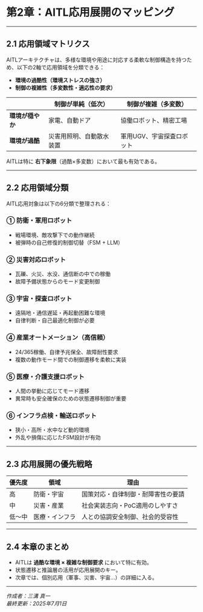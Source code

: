 # 第2章：AITL応用展開のマッピング

---

## 2.1 応用領域マトリクス

AITLアーキテクチャは、多様な環境や用途に対応する柔軟な制御構造を持つため、以下の2軸で応用領域を分類できる：

- **環境の過酷性（環境ストレスの強さ）**
- **制御の複雑性（多変数性・適応性の要求）**

|                         | 制御が単純（低次）      | 制御が複雑（多変数）   |
|-------------------------|--------------------------|--------------------------|
| **環境が穏やか**        | 家電、自動ドア           | 協働ロボット、精密工場  |
| **環境が過酷**          | 災害用照明、自動散水装置 | 軍用UGV、宇宙探査ロボット |

AITLは特に **右下象限**（過酷×多変数）において最も有効である。

---

## 2.2 応用領域分類

AITL応用対象は以下の6分類で整理される：

### ① 防衛・軍用ロボット
- 戦場環境、敵攻撃下での動作継続
- 被弾時の自己修復的制御切替（FSM + LLM）

### ② 災害対応ロボット
- 瓦礫、火災、水没、通信断の中での稼働
- 故障予備状態からのモード変更制御

### ③ 宇宙・探査ロボット
- 遠隔地・通信遅延・再起動困難な環境
- 自律判断・自己最適化制御が必要

### ④ 産業オートメーション（高信頼）
- 24/365稼働、自律予兆保全、故障耐性要求
- 複数の動作モード間での制御遷移を柔軟に実装

### ⑤ 医療・介護支援ロボット
- 人間の挙動に応じてモード遷移
- 異常時も安全確保のための状態遷移制御が重要

### ⑥ インフラ点検・輸送ロボット
- 狭小・高所・水中など動的環境
- 外乱や損傷に応じたFSM設計が有効

---

## 2.3 応用展開の優先戦略

| 優先度 | 領域             | 理由                                 |
|--------|------------------|--------------------------------------|
| 高     | 防衛・宇宙       | 国策対応・自律制御・耐障害性の要請  |
| 中     | 災害・産業       | 社会実装志向・PoC適用のしやすさ     |
| 低〜中 | 医療・インフラ   | 人との協調安全制御、社会的受容性   |

---

## 2.4 本章のまとめ

- AITLは **過酷な環境 × 複雑な制御要求** において特に有効。
- 状態遷移と推論層の活用が応用展開のキー。
- 次章では、個別応用（軍事、災害、宇宙…）の詳細に入る。

---

*作成者：三溝 真一*  
*最終更新：2025年7月1日*
